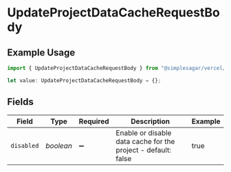 # UpdateProjectDataCacheRequestBody

## Example Usage

```typescript
import { UpdateProjectDataCacheRequestBody } from "@simplesagar/vercel/models/updateprojectdatacacheop.js";

let value: UpdateProjectDataCacheRequestBody = {};
```

## Fields

| Field                                                         | Type                                                          | Required                                                      | Description                                                   | Example                                                       |
| ------------------------------------------------------------- | ------------------------------------------------------------- | ------------------------------------------------------------- | ------------------------------------------------------------- | ------------------------------------------------------------- |
| `disabled`                                                    | *boolean*                                                     | :heavy_minus_sign:                                            | Enable or disable data cache for the project - default: false | true                                                          |